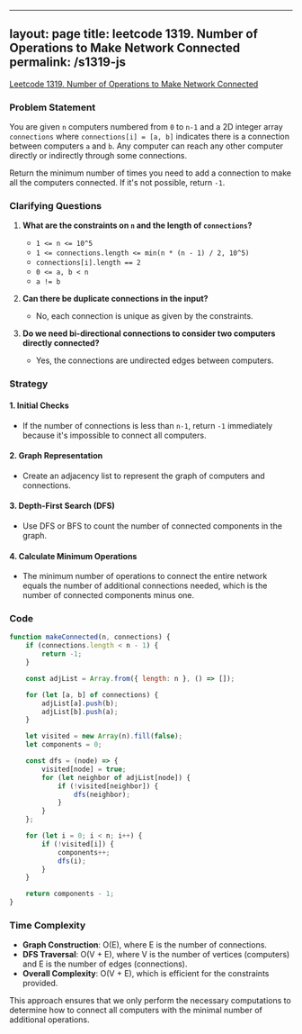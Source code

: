 
---
layout: page
title: leetcode 1319. Number of Operations to Make Network Connected
permalink: /s1319-js
---
[Leetcode 1319. Number of Operations to Make Network Connected](https://algoadvance.github.io/algoadvance/l1319)
### Problem Statement

You are given `n` computers numbered from `0` to `n-1` and a 2D integer array `connections` where `connections[i] = [a, b]` indicates there is a connection between computers `a` and `b`. Any computer can reach any other computer directly or indirectly through some connections.

Return the minimum number of times you need to add a connection to make all the computers connected. If it's not possible, return `-1`.

### Clarifying Questions

1. **What are the constraints on `n` and the length of `connections`?**
   - `1 <= n <= 10^5`
   - `1 <= connections.length <= min(n * (n - 1) / 2, 10^5)`
   - `connections[i].length == 2`
   - `0 <= a, b < n`
   - `a != b`

2. **Can there be duplicate connections in the input?**
   - No, each connection is unique as given by the constraints.

3. **Do we need bi-directional connections to consider two computers directly connected?**
   - Yes, the connections are undirected edges between computers.

### Strategy

#### 1. Initial Checks
- If the number of connections is less than `n-1`, return `-1` immediately because it's impossible to connect all computers.

#### 2. Graph Representation
- Create an adjacency list to represent the graph of computers and connections.

#### 3. Depth-First Search (DFS)
- Use DFS or BFS to count the number of connected components in the graph.

#### 4. Calculate Minimum Operations
- The minimum number of operations to connect the entire network equals the number of additional connections needed, which is the number of connected components minus one.

### Code

```javascript
function makeConnected(n, connections) {
    if (connections.length < n - 1) {
        return -1;
    }

    const adjList = Array.from({ length: n }, () => []);

    for (let [a, b] of connections) {
        adjList[a].push(b);
        adjList[b].push(a);
    }

    let visited = new Array(n).fill(false);
    let components = 0;

    const dfs = (node) => {
        visited[node] = true;
        for (let neighbor of adjList[node]) {
            if (!visited[neighbor]) {
                dfs(neighbor);
            }
        }
    };

    for (let i = 0; i < n; i++) {
        if (!visited[i]) {
            components++;
            dfs(i);
        }
    }

    return components - 1;
}
```

### Time Complexity

- **Graph Construction**: O(E), where E is the number of connections.
- **DFS Traversal**: O(V + E), where V is the number of vertices (computers) and E is the number of edges (connections).
- **Overall Complexity**: O(V + E), which is efficient for the constraints provided.

This approach ensures that we only perform the necessary computations to determine how to connect all computers with the minimal number of additional operations.